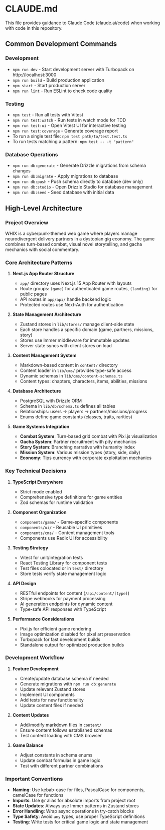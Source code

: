 # CLAUDE.md

This file provides guidance to Claude Code (claude.ai/code) when working with code in this repository.

## Common Development Commands

### Development
- `npm run dev` - Start development server with Turbopack on http://localhost:3000
- `npm run build` - Build production application
- `npm start` - Start production server
- `npm run lint` - Run ESLint to check code quality

### Testing
- `npm test` - Run all tests with Vitest
- `npm run test:watch` - Run tests in watch mode for TDD
- `npm run test:ui` - Open Vitest UI for interactive testing
- `npm run test:coverage` - Generate coverage report
- To run a single test file: `npm test path/to/test.test.ts`
- To run tests matching a pattern: `npm test -- -t "pattern"`

### Database Operations
- `npm run db:generate` - Generate Drizzle migrations from schema changes
- `npm run db:migrate` - Apply migrations to database
- `npm run db:push` - Push schema directly to database (dev only)
- `npm run db:studio` - Open Drizzle Studio for database management
- `npm run db:seed` - Seed database with initial data

## High-Level Architecture

### Project Overview
WHIX is a cyberpunk-themed web game where players manage neurodivergent delivery partners in a dystopian gig economy. The game combines turn-based combat, visual novel storytelling, and gacha mechanics with social commentary.

### Core Architecture Patterns

1. **Next.js App Router Structure**
   - `app/` directory uses Next.js 15 App Router with layouts
   - Route groups: `(game)` for authenticated game routes, `(landing)` for public pages
   - API routes in `app/api/` handle backend logic
   - Protected routes use Next-Auth for authentication

2. **State Management Architecture**
   - Zustand stores in `lib/stores/` manage client-side state
   - Each store handles a specific domain (game, partners, missions, story)
   - Stores use Immer middleware for immutable updates
   - Server state syncs with client stores on load

3. **Content Management System**
   - Markdown-based content in `content/` directory
   - Content loader in `lib/cms/` provides type-safe access
   - Dynamic schemas in `lib/cms/content-schemas.ts`
   - Content types: chapters, characters, items, abilities, missions

4. **Database Architecture**
   - PostgreSQL with Drizzle ORM
   - Schema in `lib/db/schema.ts` defines all tables
   - Relationships: users → players → partners/missions/progress
   - Enums define game constants (classes, traits, rarities)

5. **Game Systems Integration**
   - **Combat System**: Turn-based grid combat with Pixi.js visualization
   - **Gacha System**: Partner recruitment with pity mechanics
   - **Story System**: Branching narrative with humanity index
   - **Mission System**: Various mission types (story, side, daily)
   - **Economy**: Tips currency with corporate exploitation mechanics

### Key Technical Decisions

1. **TypeScript Everywhere**
   - Strict mode enabled
   - Comprehensive type definitions for game entities
   - Zod schemas for runtime validation

2. **Component Organization**
   - `components/game/` - Game-specific components
   - `components/ui/` - Reusable UI primitives
   - `components/cms/` - Content management tools
   - Components use Radix UI for accessibility

3. **Testing Strategy**
   - Vitest for unit/integration tests
   - React Testing Library for component tests
   - Test files colocated or in `test/` directory
   - Store tests verify state management logic

4. **API Design**
   - RESTful endpoints for content (`/api/content/[type]`)
   - Stripe webhooks for payment processing
   - AI generation endpoints for dynamic content
   - Type-safe API responses with TypeScript

5. **Performance Considerations**
   - Pixi.js for efficient game rendering
   - Image optimization disabled for pixel art preservation
   - Turbopack for fast development builds
   - Standalone output for optimized production builds

### Development Workflow

1. **Feature Development**
   - Create/update database schema if needed
   - Generate migrations with `npm run db:generate`
   - Update relevant Zustand stores
   - Implement UI components
   - Add tests for new functionality
   - Update content files if needed

2. **Content Updates**
   - Add/modify markdown files in `content/`
   - Ensure content follows established schemas
   - Test content loading with CMS browser

3. **Game Balance**
   - Adjust constants in schema enums
   - Update combat formulas in game logic
   - Test with different partner combinations

### Important Conventions

- **Naming**: Use kebab-case for files, PascalCase for components, camelCase for functions
- **Imports**: Use `@/` alias for absolute imports from project root
- **State Updates**: Always use Immer patterns in Zustand stores
- **Error Handling**: Wrap async operations in try-catch blocks
- **Type Safety**: Avoid `any` types, use proper TypeScript definitions
- **Testing**: Write tests for critical game logic and state management